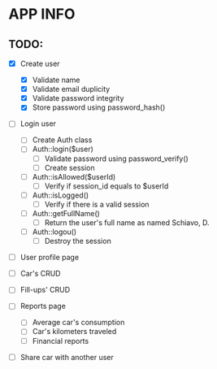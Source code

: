 
# APP INFO

## TODO:

- [x] Create user
    - [x] Validate name
    - [x] Validate email duplicity
    - [x] Validate password integrity
    - [x] Store password using password_hash()

- [ ] Login user
    - [ ] Create Auth class
    - [ ] Auth::login($user)
        - [ ] Validate password using password_verify()
        - [ ] Create session
    - [ ] Auth::isAllowed($userId)
        - [ ] Verify if session_id equals to $userId
    - [ ] Auth::isLogged()
        - [ ] Verify if there is a valid session
    - [ ] Auth::getFullName()
        - [ ] Return the user's full name as named Schiavo, D.
    - [ ] Auth::logou()
        - [ ] Destroy the session

- [ ] User profile page

- [ ] Car's CRUD
- [ ] Fill-ups' CRUD
- [ ] Reports page
    - [ ] Average car's consumption
    - [ ] Car's kilometers traveled
    - [ ] Financial reports

- [ ] Share car with another user
